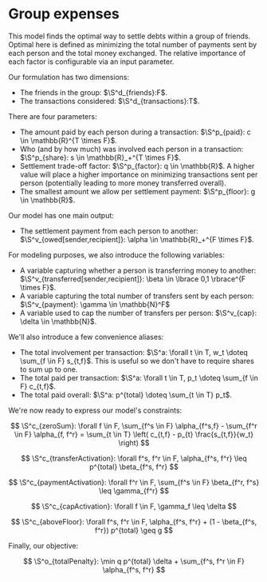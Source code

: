 # Group expenses

This model finds the optimal way to settle debts within a group of friends.
Optimal here is defined as minimizing the total number of payments sent by each
person and the total money exchanged. The relative importance of each factor is
configurable via an input parameter.

Our formulation has two dimensions:

+ The friends in the group: $\S^d_{friends}:F$.
+ The transactions considered: $\S^d_{transactions}:T$.

There are four parameters:

+ The amount paid by each person during a transaction:
  $\S^p_{paid}: c \in \mathbb{R}^{T \times F}$.
+ Who (and by how much) was involved each person in a transaction:
  $\S^p_{share}: s \in \mathbb{R}_+^{T \times F}$.
+ Settlement trade-off factor: $\S^p_{factor}: q \in \mathbb{R}$. A higher value
  will place a higher importance on minimizing transactions sent per person
  (potentially leading to more money transferred overall).
+ The smallest amount we allow per settlement payment:
  $\S^p_{floor}: g \in \mathbb{R}$.

Our model has one main output:

+ The settlement payment from each person to another:
  $\S^v_{owed[sender,recipient]}: \alpha \in \mathbb{R}_+^{F \times F}$.

For modeling purposes, we also introduce the following variables:

+ A variable capturing whether a person is transferring money to another:
  $\S^v_{transferred[sender,recipient]}: \beta \in \lbrace 0,1 \rbrace^{F \times F}$.
+ A variable capturing the total number of transfers sent by each person:
  $\S^v_{payment}: \gamma \in \mathbb{N}^F$
+ A variable used to cap the number of transfers per person:
  $\S^v_{cap}: \delta \in \mathbb{N}$.

We'll also introduce a few convenience aliases:

+ The total involvement per transaction:
  $\S^a: \forall t \in T, w_t \doteq \sum_{f \in F} s_{t,f}$. This is useful so
  we don't have to require shares to sum up to one.
+ The total paid per transaction:
  $\S^a: \forall t \in T, p_t \doteq \sum_{f \in F} c_{t,f}$.
+ The total paid overall: $\S^a: p^{total} \doteq \sum_{t \in T} p_t$.

We're now ready to express our model's constraints:

$$
\S^c_{zeroSum}:
  \forall f \in F,
  \sum_{f^s \in F} \alpha_{f^s,f}
    - \sum_{f^r \in F} \alpha_{f, f^r}
    = \sum_{t \in T}  \left( c_{t,f} - p_{t} \frac{s_{t,f}}{w_t} \right)
$$

$$
\S^c_{transferActivation}:
  \forall f^s, f^r \in F,
  \alpha_{f^s, f^r} \leq p^{total} \beta_{f^s, f^r}
$$

$$
\S^c_{paymentActivation}:
  \forall f^r \in F,
  \sum_{f^s \in F} \beta_{f^r, f^s} \leq \gamma_{f^r}
$$

$$
\S^c_{capActivation}: \forall f \in F, \gamma_f \leq \delta
$$

$$
\S^c_{aboveFloor}:
  \forall f^s, f^r \in F,
  \alpha_{f^s, f^r} + (1 - \beta_{f^s, f^r}) p^{total} \geq g
$$

Finally, our objective:

$$
\S^o_{totalPenalty}: \min q p^{total} \delta + \sum_{f^s, f^r \in F} \alpha_{f^s, f^r}
$$
